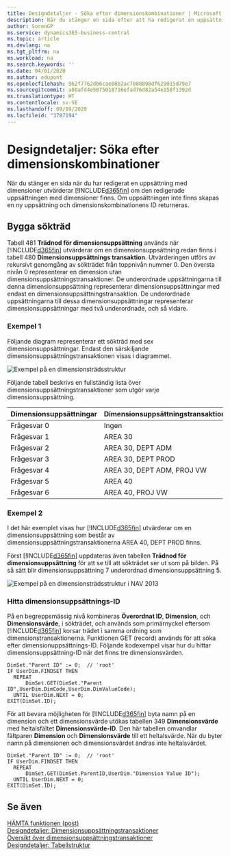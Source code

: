 ```yaml
---
title: Designdetaljer - Söka efter dimensionskombinationer | Microsoft Docs
description: När du stänger en sida efter att ha redigerat en uppsättning dimensioner utvärderar Business Central huruvida den redigerade uppsättningen dimensioner finns. Om uppsättningen inte finns skapas en ny uppsättning och dimensionskombinationens ID returneras.
author: SorenGP
ms.service: dynamics365-business-central
ms.topic: article
ms.devlang: na
ms.tgt_pltfrm: na
ms.workload: na
ms.search.keywords: ''
ms.date: 04/01/2020
ms.author: edupont
ms.openlocfilehash: 962f7762db6cae08b2ac7080898df629015d79e7
ms.sourcegitcommit: a80afd4e5075018716efad76d82a54e158f1392d
ms.translationtype: HT
ms.contentlocale: sv-SE
ms.lasthandoff: 09/09/2020
ms.locfileid: "3787194"
---
```

# <a name="design-details-searching-for-dimension-combinations"></a>Designdetaljer: Söka efter dimensionskombinationer
När du stänger en sida när du har redigerat en uppsättning med dimensioner utvärderar [!INCLUDE[d365fin](includes/d365fin_md.md)] om den redigerade uppsättningen med dimensioner finns. Om uppsättningen inte finns skapas en ny uppsättning och dimensionskombinationens ID returneras.  

## <a name="building-search-tree"></a>Bygga sökträd  
 Tabell 481 **Trädnod för dimensionsuppsättning** används när [!INCLUDE[d365fin](includes/d365fin_md.md)] utvärderar om en dimensionsuppsättning redan finns i tabell 480 **Dimensionsuppsättnings transaktion**. Utvärderingen utförs av rekursivt genomgång av sökträdet från toppnivån nummer 0. Den översta nivån 0 representerar en dimension utan dimensionsuppsättningstransaktioner. De underordnade uppsättningarna till denna dimensionsuppsättning representerar dimensionsuppsättningar med endast en dimensionsuppsättningstransaktion. De underordnade uppsättningarna till dessa dimensionsuppsättningar representerar dimensionsuppsättningar med två underordnade, och så vidare.  

### <a name="example-1"></a>Exempel 1  
 Följande diagram representerar ett sökträd med sex dimensionsuppsättningar. Endast den särskiljande dimensionsuppsättningstransaktionen visas i diagrammet.  

 ![Exempel på en dimensionsträdsstruktur](media/nav2013_dimension_tree.png "Exempel på en dimensionsträdsstruktur")  

 Följande tabell beskrivs en fullständig lista över dimensionsuppsättningstransaktioner som utgör varje dimensionsuppsättning.  

|Dimensionsuppsättningar|Dimensionsuppsättningstransaktioner|  
|--------------------|---------------------------|  
|Frågesvar 0|Ingen|  
|Frågesvar 1|AREA 30|  
|Frågesvar 2|AREA 30, DEPT ADM|  
|Frågesvar 3|AREA 30, DEPT PROD|  
|Frågesvar 4|AREA 30, DEPT ADM, PROJ VW|  
|Frågesvar 5|AREA 40|  
|Frågesvar 6|AREA 40, PROJ VW|  

### <a name="example-2"></a>Exempel 2  
 I det här exemplet visas hur [!INCLUDE[d365fin](includes/d365fin_md.md)] utvärderar om en dimensionsuppsättning som består av dimensionsuppsättningstransaktionerna AREA 40, DEPT PROD finns.  

 Först [!INCLUDE[d365fin](includes/d365fin_md.md)] uppdateras även tabellen **Trädnod för dimensionsuppsättning** för att se till att sökträdet ser ut som på bilden. På så sätt blir dimensionsuppsättning 7 underordnad dimensionsuppsättning 5.  

 ![Exempel på en dimensionsträdsstruktur i NAV 2013](media/nav2013_dimension_tree_example2.png "Exempel på en dimensionsträdsstruktur i NAV 2013")  

### <a name="finding-dimension-set-id"></a>Hitta dimensionsuppsättnings-ID  
 På en begreppsmässig nivå kombineras **Överordnat ID**, **Dimension**, och **Dimensionsvärde**,  i sökträdet, och används som primärnyckel eftersom [!INCLUDE[d365fin](includes/d365fin_md.md)] korsar trädet i samma ordning som dimensionstransaktionerna. Funktionen GET (record) används för att söka efter dimensionuppsättnings-ID. Följande kodexempel visar hur du hittar dimensionsuppsättning-ID när det finns tre dimensionsvärden.  

```  
DimSet."Parent ID" := 0;  // 'root'  
IF UserDim.FINDSET THEN  
  REPEAT  
      DimSet.GET(DimSet."Parent ID",UserDim.DimCode,UserDim.DimValueCode);  
  UNTIL UserDim.NEXT = 0;  
EXIT(DimSet.ID);  

```  

För att bevara möjligheten för [!INCLUDE[d365fin](includes/d365fin_md.md)] byta namn på en dimension och ett dimensionsvärde utökas tabellen 349 **Dimensionsvärde** med heltalsfältet **Dimensionsvärde-ID**. Den här tabellen omvandlar fältparen **Dimension** och **Dimensionsvärde** till ett heltalsvärde. När du byter namn på dimensionen och dimensionsvärdet ändras inte heltalsvärdet.  

```  
DimSet."Parent ID" := 0;  // 'root'  
IF UserDim.FINDSET THEN  
  REPEAT  
      DimSet.GET(DimSet.ParentID,UserDim."Dimension Value ID");  
  UNTIL UserDim.NEXT = 0;  
EXIT(DimSet.ID);  

```  

## <a name="see-also"></a>Se även  
 [HÄMTA funktionen (post)](/dynamics-nav/GET-Function--Record-)    
 [Designdetaljer: Dimensionsuppsättningstransaktioner](design-details-dimension-set-entries.md)   
 [Översikt över dimensionsuppsättningstransaktioner](design-details-dimension-set-entries-overview.md)   
 [Designdetaljer: Tabellstruktur](design-details-table-structure.md)   
 
